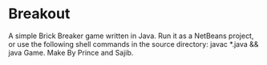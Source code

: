 Breakout
========

A simple Brick Breaker game written in Java. Run it as a NetBeans project, or use the following shell commands in the source directory: javac *.java && java Game. Make By Prince and Sajib.
